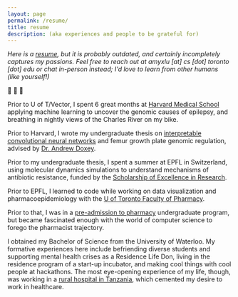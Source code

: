 ```yaml
---
layout: page
permalink: /resume/
title: resume
description: (aka experiences and people to be grateful for)
---
```

_Here is a [resume](/assets/AmyLuCV190224.pdf), but it is probably outdated, and certainly incompletely captures my passions. Feel free to reach out at amyxlu [at] cs [dot] toronto [dot] edu or chat in-person instead; I'd love to learn from other humans (like yourself!)_

:small_blue_diamond:  :small_blue_diamond:  :small_blue_diamond:

Prior to U of T/Vector, I spent 6 great months at [Harvard Medical School](https://www.scholars.hms.harvard.edu/) applying machine learning to uncover the genomic causes of epilepsy, and breathing in nightly views of the Charles River on my bike.

Prior to Harvard, I wrote my undergraduate thesis on [interpretable convolutional neural networks](https://github.com/amyxlu/femur-enhancers/blob/master/thesis.pdf) and femur growth plate genomic regulation, advised by [Dr. Andrew Doxey](http://doxey.uwaterloo.ca/index.html).

Prior to my undergraduate thesis, I spent a summer at EPFL in Switzerland, using molecular dynamics simulations to understand mechanisms of antibiotic resistance, funded by the [Scholarship of Excellence in Research](https://www.epfl.ch/schools/sv/education/summer-research-program/).

Prior to EPFL, I learned to code while working on data visualization and pharmacoepidemiology with the [U of Toronto Faculty of Pharmacy](https://pharmacy.utoronto.ca/users/cadarette-s/).

Prior to that, I was in a [pre-admission to pharmacy](https://uwaterloo.ca/pharmacy/future-students/conditional-admission-pharmacy-cap) undergraduate program, but became fascinated enough with the world of computer science to forego the pharmacist trajectory.

I obtained my Bachelor of Science from the University of Waterloo. My formative experiences here include befriending diverse students and supporting mental health crises as a Residence Life Don, living in the residence program of a start-up incubator, and making cool things with cool people at hackathons. The most eye-opening experience of my life, though, was working in a [rural hospital in Tanzania](https://www.flickr.com/photos/mediciconlafrica/sets/72157632578798992/), which cemented my desire to work in healthcare.
